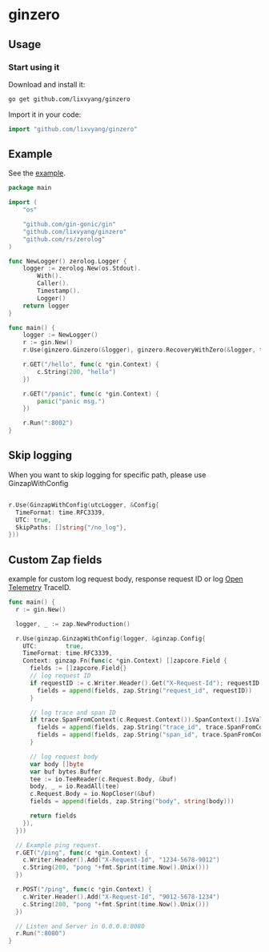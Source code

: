 # ginzero

## Usage

### Start using it

Download and install it:

```sh
go get github.com/lixvyang/ginzero
```

Import it in your code:

```go
import "github.com/lixvyang/ginzero"
```

## Example

See the [example](_examples/example01/main.go).

```go
package main

import (
	"os"

	"github.com/gin-gonic/gin"
	"github.com/lixvyang/ginzero"
	"github.com/rs/zerolog"
)

func NewLogger() zerolog.Logger {
	logger := zerolog.New(os.Stdout).
		With().
		Caller().
		Timestamp().
		Logger()
	return logger
}

func main() {
	logger := NewLogger()
	r := gin.New()
	r.Use(ginzero.Ginzero(&logger), ginzero.RecoveryWithZero(&logger, true))

	r.GET("/hello", func(c *gin.Context) {
		c.String(200, "hello")
	})

	r.GET("/panic", func(c *gin.Context) {
		panic("panic msg.")
	})

	r.Run(":8002")
}
```

## Skip logging

When you want to skip logging for specific path,
please use GinzapWithConfig

```go

r.Use(GinzapWithConfig(utcLogger, &Config{
  TimeFormat: time.RFC3339,
  UTC: true,
  SkipPaths: []string{"/no_log"},
}))
```

## Custom Zap fields

example for custom log request body, response request ID or log [Open Telemetry](https://opentelemetry.io/) TraceID.

```go
func main() {
  r := gin.New()

  logger, _ := zap.NewProduction()

  r.Use(ginzap.GinzapWithConfig(logger, &ginzap.Config{
    UTC:        true,
    TimeFormat: time.RFC3339,
    Context: ginzap.Fn(func(c *gin.Context) []zapcore.Field {
      fields := []zapcore.Field{}
      // log request ID
      if requestID := c.Writer.Header().Get("X-Request-Id"); requestID != "" {
        fields = append(fields, zap.String("request_id", requestID))
      }

      // log trace and span ID
      if trace.SpanFromContext(c.Request.Context()).SpanContext().IsValid() {
        fields = append(fields, zap.String("trace_id", trace.SpanFromContext(c.Request.Context()).SpanContext().TraceID().String()))
        fields = append(fields, zap.String("span_id", trace.SpanFromContext(c.Request.Context()).SpanContext().SpanID().String()))
      }

      // log request body
      var body []byte
      var buf bytes.Buffer
      tee := io.TeeReader(c.Request.Body, &buf)
      body, _ = io.ReadAll(tee)
      c.Request.Body = io.NopCloser(&buf)
      fields = append(fields, zap.String("body", string(body)))

      return fields
    }),
  }))

  // Example ping request.
  r.GET("/ping", func(c *gin.Context) {
    c.Writer.Header().Add("X-Request-Id", "1234-5678-9012")
    c.String(200, "pong "+fmt.Sprint(time.Now().Unix()))
  })

  r.POST("/ping", func(c *gin.Context) {
    c.Writer.Header().Add("X-Request-Id", "9012-5678-1234")
    c.String(200, "pong "+fmt.Sprint(time.Now().Unix()))
  })

  // Listen and Server in 0.0.0.0:8080
  r.Run(":8080")
}
```